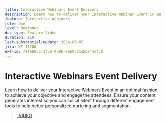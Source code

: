 ```yaml
---
title: Interactive Webinars Event Delivery
description: Learn how to deliver your Interactive Webinar Event in an optimal fashion.
feature: Interactive Webinars
role: User
level: Beginner
doc-type: Feature Video
duration: 119
last-substantial-update: 2024-06-05
jira: KT-15700
exl-id: 71feb0cc-3f3e-4396-8bb0-21dbc244cfc8
---
```

# Interactive Webinars Event Delivery

Learn how to deliver your Interactive Webinars Event in an optimal fashion to achieve your objective and engage the attendees. Ensure your content generates interest so you can solicit intent through different engagement tools to help better personalized nurturing and segmentation.

>[!VIDEO](https://video.tv.adobe.com/v/3429638/?learn=on)
